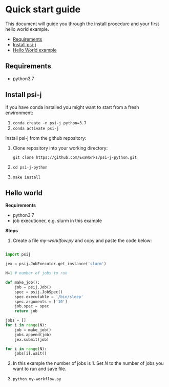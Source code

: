 # Quick start guide

This document will guide you through the install procedure and your first hello world example.

- [Requirements](#requirements)
- [Install psi-j](#install-psj-j)
- [Hello World example](#hello-world)

## Requirements
- python3.7

## Install psi-j

If you have conda installed you might want to start from a fresh environment:

1. `conda create -n psi-j python=3.7`
2. `conda activate psi-j`


Install psi-j from the github repository:

1. Clone repository into your working directory:

    `git clone https://github.com/ExaWorks/psi-j-python.git`

2. `cd psi-j-python`
3. `make install`







## Hello world

**Requirements**
- python3.7
- job executioner, e.g. slurm in this example

**Steps**

1. Create a file *my-worklfow.py* and copy and paste the code below:

```python

import psij

jex = psij.JobExecutor.get_instance('slurm')

N=1 # number of jobs to run

def make_job():
    job = psij.Job()
    spec = psij.JobSpec()
    spec.executable = '/bin/sleep'
    spec.arguments = ['10']
    job.spec = spec
    return job

jobs = []
for i in range(N):
    job = make_job()
    jobs.append(job)
    jex.submit(job)

for i in range(N):
    jobs[i].wait()

```
2. In this example the number of jobs is 1. Set *N* to the number of jobs you want to run and save file.

3. `python my-workflow.py`
 
